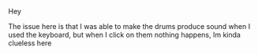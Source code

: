 Hey

The issue here is that I was able to make the drums produce sound when I used the keyboard, but when I click on them nothing happens, Im kinda clueless here
